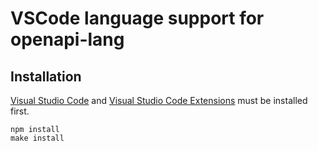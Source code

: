 # VSCode language support for openapi-lang

## Installation
[Visual Studio Code](https://code.visualstudio.com/) and [Visual Studio Code Extensions](https://github.com/microsoft/vscode-vsce) must be installed first.
```
npm install
make install
```
